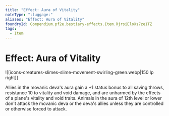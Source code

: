 ```yaml
---
title: "Effect: Aura of Vitality"
noteType: ":luggage:"
aliases: "Effect: Aura of Vitality"
foundryId: Compendium.pf2e.bestiary-effects.Item.RjrsiEloXs7ze1TZ
tags:
  - Item
---
```


# Effect: Aura of Vitality
![[icons-creatures-slimes-slime-movement-swirling-green.webp|150 lp right]]

Allies in the movanic deva's aura gain a +1 status bonus to all saving throws, resistance 10 to vitality and void damage, and are unharmed by the effects of a plane's vitality and void traits. Animals in the aura of 12th level or lower don't attack the movanic deva or the deva's allies unless they are controlled or otherwise forced to attack.

